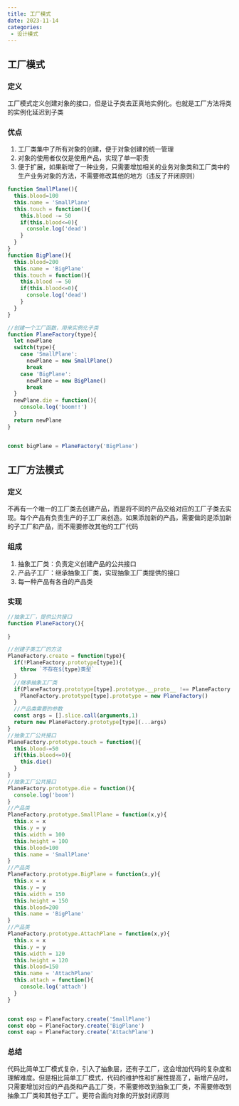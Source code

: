 ```yaml
---
title: 工厂模式
date: 2023-11-14
categories:
 - 设计模式
---
```


## 工厂模式

### 定义

 工厂模式定义创建对象的接口，但是让子类去正真地实例化。也就是工厂方法将类的实例化延迟到子类

### 优点

1. 工厂类集中了所有对象的创建，便于对象创建的统一管理
2. 对象的使用者仅仅是使用产品，实现了单一职责
3. 便于扩展，如果新增了一种业务，只需要增加相关的业务对象类和工厂类中的生产业务对象的方法，不需要修改其他的地方（违反了开闭原则）

```js
function SmallPlane(){
  this.blood=100
  this.name = 'SmallPlane'
  this.touch = function(){
    this.blood -= 50
    if(this.blood<=0){
      console.log('dead')
    }
  }
}
function BigPlane(){
  this.blood=200
  this.name = 'BigPlane'
  this.touch = function(){
    this.blood -= 50
    if(this.blood<=0){
      console.log('dead')
    }
  }
}

//创建一个工厂函数，用来实例化子类
function PlaneFactory(type){
  let newPlane
  switch(type){
    case 'SmallPlane':
      newPlane = new SmallPlane()
      break
    case 'BigPlane':
      newPlane = new BigPlane()
      break
  }
  newPlane.die = function(){
    console.log('boom!!')
  }
  return newPlane
}


const bigPlane = PlaneFactory('BigPlane')
```



## 工厂方法模式

### 定义

不再有一个唯一的工厂类去创建产品，而是将不同的产品交给对应的工厂子类去实现。每个产品有负责生产的子工厂来创造。如果添加新的产品，需要做的是添加新的子工厂和产品，而不需要修改其他的工厂代码

### 组成

1. 抽象工厂类：负责定义创建产品的公共接口
2. 产品子工厂：继承抽象工厂类，实现抽象工厂类提供的接口
3. 每一种产品有各自的产品类

### 实现

```js
//抽象工厂，提供公共接口
function PlaneFactory(){
  
}

//创建子类工厂的方法
PlaneFactory.create = function(type){
  if(!PlaneFactory.prototype[type]){
    throw `不存在${type}类型`
  }
  //继承抽象工厂类
  if(PlaneFactory.prototype[type].prototype.__proto__ !== PlaneFactory.prototype){
    PlaneFactory.prototype[type].prototype = new PlaneFactory()
  }
  //产品类需要的参数
  const args = [].slice.call(arguments,1)
  return new PlaneFactory.prototype[type](...args)
} 
//抽象工厂公共接口
PlaneFactory.prototype.touch = function(){
  this.blood-=50
  if(this.blood<=0){
    this.die()
  }
}
//抽象工厂公共接口
PlaneFactory.prototype.die = function(){
  console.log('boom')
}
//产品类
PlaneFactory.prototype.SmallPlane = function(x,y){
  this.x = x
  this.y = y
  this.width = 100
  this.height = 100
  this.blood=100
  this.name = 'SmallPlane'
}
//产品类
PlaneFactory.prototype.BigPlane = function(x,y){
  this.x = x
  this.y = y
  this.width = 150
  this.height = 150
  this.blood=200
  this.name = 'BigPlane'
}
//产品类
PlaneFactory.prototype.AttachPlane = function(x,y){
  this.x = x
  this.y = y
  this.width = 120
  this.height = 120
  this.blood=150
  this.name = 'AttachPlane'
  this.attach = function(){
    console.log('attach')
  }
}


const osp = PlaneFactory.create('SmallPlane')
const obp = PlaneFactory.create('BigPlane')
const oap = PlaneFactory.create('AttachPlane')
```

### 总结

代码比简单工厂模式复杂，引入了抽象层，还有子工厂，这会增加代码的复杂度和理解难度。但是相比简单工厂模式，代码的维护性和扩展性提高了，新增产品时，只需要增加对应的产品类和产品工厂类，不需要修改到抽象工厂类，不需要修改到抽象工厂类和其他子工厂。更符合面向对象的开放封闭原则